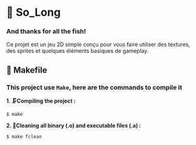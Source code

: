 # 🐬 So_Long
### And thanks for all the fish!
Ce projet est un jeu 2D simple conçu pour vous faire utiliser des textures, des sprites et quelques éléments basiques de gameplay.

## 🔩 Makefile

### This project use `Make`, here are the commands to compile it

**1. 🗜️Compiling the project :**

```shell
$ make
```

**2. 🧹Cleaning all binary (.o) and executable files (.a) :**

```shell
$ make fclean
```

